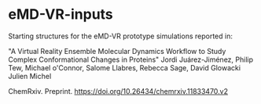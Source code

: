 # eMD-VR-inputs
Starting structures for the eMD-VR prototype simulations reported in:

"A Virtual Reality Ensemble Molecular Dynamics Workflow to Study Complex Conformational Changes in Proteins"
Jordi Juárez-Jiménez, Philip Tew, Michael o'Connor, Salome Llabres, Rebecca Sage, David Glowacki Julien Michel


ChemRxiv. Preprint. https://doi.org/10.26434/chemrxiv.11833470.v2
